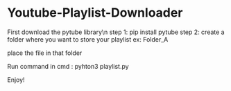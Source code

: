 # Youtube-Playlist-Downloader

First download the pytube library\n
step 1:
  pip install pytube
step 2:
 create a  folder where you want to store your playlist
 ex: Folder_A
 
 place the file in that folder
 
 Run command in cmd : pyhton3 playlist.py
 
 Enjoy!

